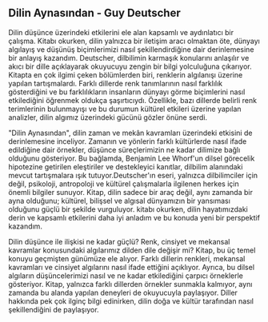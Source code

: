 ## Dilin Aynasından - Guy Deutscher

Dilin düşünce üzerindeki etkilerini ele alan kapsamlı ve aydınlatıcı bir çalışma. Kitabı okurken, dilin yalnızca bir iletişim aracı olmaktan öte, dünyayı algılayış ve düşünüş biçimlerimizi nasıl şekillendirdiğine dair derinlemesine bir anlayış kazandım. Deutscher, dilbilimin karmaşık konularını anlaşılır ve akıcı bir dille açıklayarak okuyucuyu zengin bir bilgi yolculuğuna çıkarıyor. Kitapta en çok ilgimi çeken bölümlerden biri, renklerin algılanışı üzerine yapılan tartışmalardı. Farklı dillerde renk tanımlarının nasıl farklılık gösterdiğini ve bu farklılıkların insanların dünyayı görme biçimlerini nasıl etkilediğini öğrenmek oldukça şaşırtıcıydı. Özellikle, bazı dillerde belirli renk terimlerinin bulunmayışı ve bu durumun kültürel etkileri üzerine yapılan analizler, dilin algımız üzerindeki gücünü gözler önüne serdi.

"Dilin Aynasından", dilin zaman ve mekân kavramları üzerindeki etkisini de derinlemesine inceliyor. Zamanın ve yönlerin farklı kültürlerde nasıl ifade edildiğine dair örnekler, düşünce süreçlerimizin ne kadar dilimize bağlı olduğunu gösteriyor. Bu bağlamda, Benjamin Lee Whorf'un dilsel görecelik hipotezine getirilen eleştiriler ve destekleyici kanıtlar, dilbilim alanındaki mevcut tartışmalara ışık tutuyor.Deutscher'ın eseri, yalnızca dilbilimciler için değil, psikoloji, antropoloji ve kültürel çalışmalarla ilgilenen herkes için önemli bilgiler sunuyor. Kitap, dilin sadece bir araç değil, aynı zamanda bir ayna olduğunu; kültürel, bilişsel ve algısal dünyamızın bir yansıması olduğunu güçlü bir şekilde vurguluyor. kitabı okurken, dilin hayatımızdaki derin ve kapsamlı etkilerini daha iyi anladım ve bu konuda yeni bir perspektif kazandım.

Dilin düşünce ile ilişkisi ne kadar güçlü? Renk, cinsiyet ve mekansal kavramlar konusundaki algılarımız dilden dile değişir mi? Kitap, bu üç temel konuyu geçmişten günümüze ele alıyor. Farklı dillerin renkleri, mekansal kavramları ve cinsiyet algılarını nasıl ifade ettiğini açıklıyor. Ayrıca, bu dilsel algıların düşüncelerimizi nasıl ve ne kadar etkilediğini çarpıcı örneklerle gösteriyor. Kitap, yalnızca farklı dillerden örnekler sunmakla kalmıyor, aynı zamanda bu alanda yapılan deneyleri de okuyucuyla paylaşıyor. Diller hakkında pek çok ilginç bilgi edinirken, dilin doğa ve kültür tarafından nasıl şekillendiğini de paylaşıyor.





